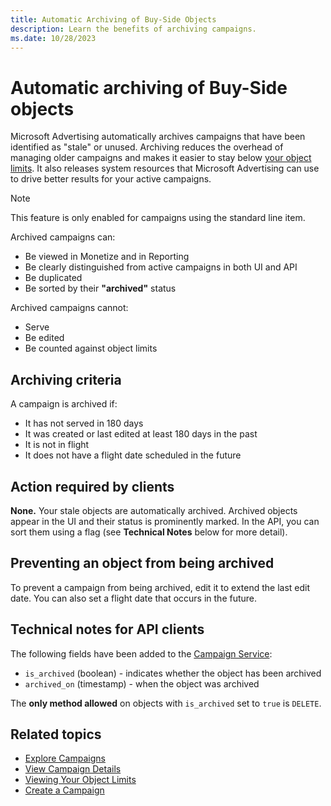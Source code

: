```yaml
---
title: Automatic Archiving of Buy-Side Objects
description: Learn the benefits of archiving campaigns.
ms.date: 10/28/2023
---
```



# Automatic archiving of Buy-Side objects

Microsoft Advertising automatically archives campaigns that have
been identified as "stale" or unused. Archiving reduces the overhead of
managing older campaigns and makes it easier to stay below
[your object limits](viewing-your-object-limits.md). It also releases system resources that Microsoft Advertising can use to drive better results for your active campaigns.

> [!NOTE]
> This feature is only enabled for campaigns using the standard line item.

Archived campaigns can:

- Be viewed in Monetize and in Reporting
- Be clearly distinguished from active campaigns in both UI and API
- Be duplicated
- Be sorted by their **"archived"** status

Archived campaigns cannot:

- Serve
- Be edited
- Be counted against object limits

## Archiving criteria

A campaign is archived if:

- It has not served in 180 days
- It was created or last edited at least 180 days in the past
- It is not in flight
- It does not have a flight date scheduled in the future

## Action required by clients

**None.** Your stale objects are automatically archived. Archived
objects appear in the UI and their status is
prominently marked. In the API, you can sort them using a flag (see
**Technical Notes** below for more detail).

## Preventing an object from being archived

To prevent a campaign from being archived, edit it to extend the last
edit date. You can also set a flight date that occurs in the future.

## Technical notes for API clients

The following fields have been added to the [Campaign Service](../digital-platform-api/campaign-service.md):

- `is_archived` (boolean) - indicates whether the object has been
  archived
- `archived_on` (timestamp) - when the object was archived

The **only method allowed** on objects with `is_archived` set to `true`
is `DELETE`.

## Related topics

- [Explore Campaigns](explore-campaigns.md)<a href="" class="xref"></a>
- [View Campaign Details](view-campaign-details.md)
- [Viewing Your Object Limits](viewing-your-object-limits.md)
- [Create a Campaign](create-a-campaign.md)
